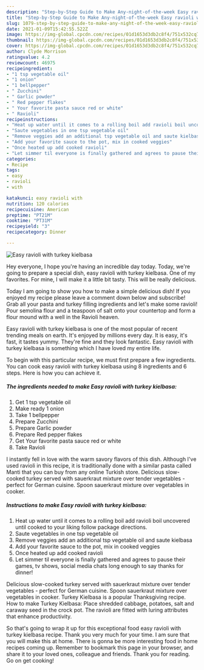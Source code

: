 ```yaml
---
description: "Step-by-Step Guide to Make Any-night-of-the-week Easy ravioli with turkey kielbasa"
title: "Step-by-Step Guide to Make Any-night-of-the-week Easy ravioli with turkey kielbasa"
slug: 1079-step-by-step-guide-to-make-any-night-of-the-week-easy-ravioli-with-turkey-kielbasa
date: 2021-01-09T15:42:55.522Z
image: https://img-global.cpcdn.com/recipes/01d1653d3db2c8f4/751x532cq70/easy-ravioli-with-turkey-kielbasa-recipe-main-photo.jpg
thumbnail: https://img-global.cpcdn.com/recipes/01d1653d3db2c8f4/751x532cq70/easy-ravioli-with-turkey-kielbasa-recipe-main-photo.jpg
cover: https://img-global.cpcdn.com/recipes/01d1653d3db2c8f4/751x532cq70/easy-ravioli-with-turkey-kielbasa-recipe-main-photo.jpg
author: Clyde Morrison
ratingvalue: 4.2
reviewcount: 46975
recipeingredient:
- "1 tsp vegetable oil"
- "1 onion"
- "1 bellpepper"
- " Zucchini"
- " Garlic powder"
- " Red pepper flakes"
- " Your favorite pasta sauce red or white"
- " Ravioli"
recipeinstructions:
- "Heat up water until it comes to a rolling boil add ravioli boil uncovered until cooked to your liking follow package directions."
- "Saute vegetables in one tsp vegetable oil"
- "Remove veggies add an additional tsp vegetable oil and saute kielbasa"
- "Add your favorite sauce to the pot, mix in cooked veggies"
- "Once heated up add cooked ravioli"
- "Let simmer til everyone is finally gathered and agrees to pause their games, tv shows, social media chats long enough to say thanks for dinner!"
categories:
- Recipe
tags:
- easy
- ravioli
- with

katakunci: easy ravioli with 
nutrition: 120 calories
recipecuisine: American
preptime: "PT21M"
cooktime: "PT31M"
recipeyield: "3"
recipecategory: Dinner

---
```



![Easy ravioli with turkey kielbasa](https://img-global.cpcdn.com/recipes/01d1653d3db2c8f4/751x532cq70/easy-ravioli-with-turkey-kielbasa-recipe-main-photo.jpg)

Hey everyone, I hope you're having an incredible day today. Today, we're going to prepare a special dish, easy ravioli with turkey kielbasa. One of my favorites. For mine, I will make it a little bit tasty. This will be really delicious.

Today I am going to show you how to make a simple delicious dish! If you enjoyed my recipe please leave a comment down below and subscribe! Grab all your pasta and turkey filling ingredients and let&#39;s make some ravioli! Pour semolina flour and a teaspoon of salt onto your countertop and form a flour mound with a well in the Ravioli heaven.

Easy ravioli with turkey kielbasa is one of the most popular of recent trending meals on earth. It's enjoyed by millions every day. It is easy, it's fast, it tastes yummy. They're fine and they look fantastic. Easy ravioli with turkey kielbasa is something which I have loved my entire life.


To begin with this particular recipe, we must first prepare a few ingredients. You can cook easy ravioli with turkey kielbasa using 8 ingredients and 6 steps. Here is how you can achieve it.

<!--inarticleads1-->

##### The ingredients needed to make Easy ravioli with turkey kielbasa:

1. Get 1 tsp vegetable oil
1. Make ready 1 onion
1. Take 1 bellpepper
1. Prepare  Zucchini
1. Prepare  Garlic powder
1. Prepare  Red pepper flakes
1. Get  Your favorite pasta sauce red or white
1. Take  Ravioli


I instantly fell in love with the warm savory flavors of this dish. Although I&#39;ve used ravioli in this recipe, it is traditionally done with a similar pasta called Manti that you can buy from any online Turkish store. Delicious slow-cooked turkey served with sauerkraut mixture over tender vegetables - perfect for German cuisine. Spoon sauerkraut mixture over vegetables in cooker. 

<!--inarticleads2-->

##### Instructions to make Easy ravioli with turkey kielbasa:

1. Heat up water until it comes to a rolling boil add ravioli boil uncovered until cooked to your liking follow package directions.
1. Saute vegetables in one tsp vegetable oil
1. Remove veggies add an additional tsp vegetable oil and saute kielbasa
1. Add your favorite sauce to the pot, mix in cooked veggies
1. Once heated up add cooked ravioli
1. Let simmer til everyone is finally gathered and agrees to pause their games, tv shows, social media chats long enough to say thanks for dinner!


Delicious slow-cooked turkey served with sauerkraut mixture over tender vegetables - perfect for German cuisine. Spoon sauerkraut mixture over vegetables in cooker. Turkey Kielbasa is a popular Thanksgiving recipe. How to make Turkey Kielbasa: Place shredded cabbage, potatoes, salt and caraway seed in the crock pot. The ravioli are fitted with luring attributes that enhance productivity. 

So that's going to wrap it up for this exceptional food easy ravioli with turkey kielbasa recipe. Thank you very much for your time. I am sure that you will make this at home. There is gonna be more interesting food in home recipes coming up. Remember to bookmark this page in your browser, and share it to your loved ones, colleague and friends. Thank you for reading. Go on get cooking!
